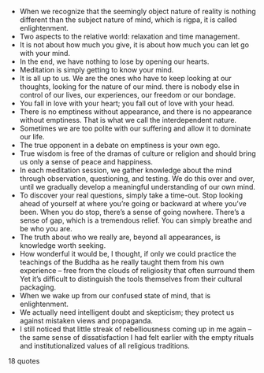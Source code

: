  - When we recognize that the seemingly object nature of reality is nothing different than the subject nature of mind, which is rigpa, it is called enlightenment.
 - Two aspects to the relative world: relaxation and time management.
 - It is not about how much you give, it is about how much you can let go with your mind.
 - In the end, we have nothing to lose by opening our hearts.
 - Meditation is simply getting to know your mind.
 - It is all up to us. We are the ones who have to keep looking at our thoughts, looking for the nature of our mind. there is nobody else in control of our lives, our experiences, our freedom or our bondage.
 - You fall in love with your heart; you fall out of love with your head.
 - There is no emptiness without appearance, and there is no appearance without emptiness. That is what we call the interdependent nature.
 - Sometimes we are too polite with our suffering and allow it to dominate our life.
 - The true opponent in a debate on emptiness is your own ego.
 - True wisdom is free of the dramas of culture or religion and should bring us only a sense of peace and happiness.
 - In each meditation session, we gather knowledge about the mind through observation, questioning, and testing. We do this over and over, until we gradually develop a meaningful understanding of our own mind.
 - To discover your real questions, simply take a time-out. Stop looking ahead of yourself at where you’re going or backward at where you’ve been. When you do stop, there’s a sense of going nowhere. There’s a sense of gap, which is a tremendous relief. You can simply breathe and be who you are.
 - The truth about who we really are, beyond all appearances, is knowledge worth seeking.
 - How wonderful it would be, I thought, if only we could practice the teachings of the Buddha as he really taught them from his own experience – free from the clouds of religiosity that often surround them Yet it’s difficult to distinguish the tools themselves from their cultural packaging.
 - When we wake up from our confused state of mind, that is enlightenment.
 - We actually need intelligent doubt and skepticism; they protect us against mistaken views and propaganda.
 - I still noticed that little streak of rebelliousness coming up in me again – the same sense of dissatisfaction I had felt earlier with the empty rituals and institutionalized values of all religious traditions.

18 quotes